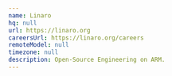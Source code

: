 ```yaml
---
name: Linaro
hq: null
url: https://linaro.org
careersUrl: https://linaro.org/careers
remoteModel: null
timezone: null
description: Open-Source Engineering on ARM.
---
```

